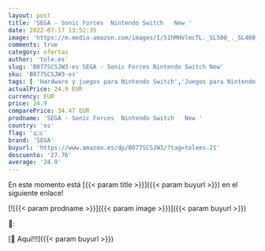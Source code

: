 ```yaml
---
layout: post
title: 'SEGA - Sonic Forces  Nintendo Switch   New '
date: 2022-07-17 13:52:35
image: 'https://m.media-amazon.com/images/I/51hMHVlmcTL._SL500_._SL400_.jpg'
comments: true
category: ofertas
author: 'tole.es'
slug: 'B077SCSJW3-es SEGA - Sonic Forces Nintendo Switch New'
sku: 'B077SCSJW3-es'
tags: [ 'Hardware y juegos para Nintendo Switch','Juegos para Nintendo Switch','Videojuegos','nintendo','sega','🇪🇸', ]
actualPrice: 24.9 EUR
currency: EUR
price: 24.9
comparePrice: 34.47 EUR
prodname: 'SEGA - Sonic Forces  Nintendo Switch   New '
country: 'es'
flag: '🇪🇸'
brand: 'SEGA'
buyurl: 'https://www.amazon.es/dp/B077SCSJW3/?tag=tolees-21'
descuento: '27.76'
average: '24.9'
---
```


En este momento está [{{< param title >}}]({{< param buyurl >}}) en el siguiente enlace!

[![{{< param prodname >}}]({{< param image >}})]({{< param buyurl >}})

🔎:


[🛒 Aquí!!!]({{< param buyurl >}})
